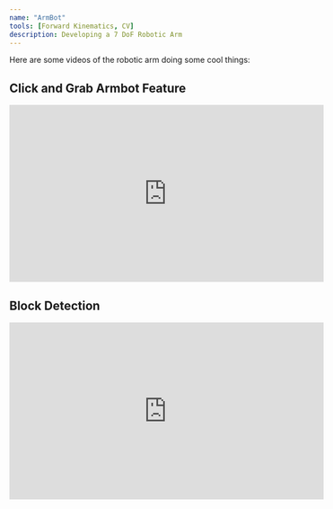 ```yaml
---
name: "ArmBot"
tools: [Forward Kinematics, CV]
description: Developing a 7 DoF Robotic Arm
---
```


Here are some videos of the robotic arm doing some cool things:

## Click and Grab Armbot Feature ##
 <iframe width="560" height="315"
src="https://www.youtube.com/embed/sqsMDmqBCSA" 
frameborder="0" 
allow="accelerometer; autoplay; encrypted-media; gyroscope; picture-in-picture" 
allowfullscreen> </iframe>

## Block Detection ##
 <iframe width="560" height="315"
src="https://www.youtube.com/embed/1usz_qSTUj4" 
frameborder="0" 
allow="accelerometer; autoplay; encrypted-media; gyroscope; picture-in-picture" 
allowfullscreen> </iframe>